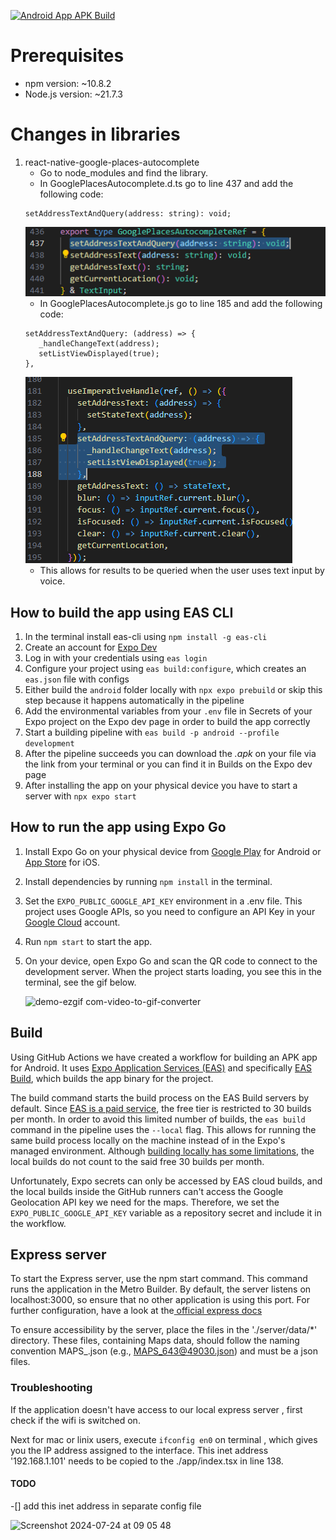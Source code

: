 [![Android App APK Build](https://github.com/Smoothex/cloud-based-traffic-light-assistant/actions/workflows/eas-android-apk-build.yaml/badge.svg?branch=master)](https://github.com/Smoothex/cloud-based-traffic-light-assistant/actions/workflows/eas-android-apk-build.yaml)

# Prerequisites
- npm version: ~10.8.2
- Node.js version: ~21.7.3

# Changes in libraries
1. react-native-google-places-autocomplete
   - Go to node_modules and find the library.
   - In GooglePlacesAutocomplete.d.ts go to line 437 and add the following code:
   ```
   setAddressTextAndQuery(address: string): void;
   ```
   ![screenshot](assets/images/changeInLibDTs.png)
   - In GooglePlacesAutocomplete.js go to line 185 and add the following code:
   ```
   setAddressTextAndQuery: (address) => {
      _handleChangeText(address);
      setListViewDisplayed(true); 
   },
   ```
   ![screenshot](assets/images/changeInLibTs.png)
   - This allows for results to be queried when the user uses text input by voice.

## How to build the app using EAS CLI

1. In the terminal install eas-cli using `npm install -g eas-cli`
1. Create an account for [Expo Dev](expo.dev)
1. Log in with your credentials using `eas login`
1. Configure your project using `eas build:configure`, which creates an 
`eas.json` file with configs
1. Either build the `android` folder locally with  `npx expo prebuild` or skip this step because it happens automatically in the pipeline
1. Add the environmental variables from your `.env` file in Secrets of your Expo project on the Expo dev page in order to build the app correctly
1. Start a building pipeline with `eas build -p android --profile development`
1. After the pipeline succeeds you can download the <em>.apk</em> on your file via the link from your terminal or you can find it in Builds on the Expo dev page
1. After installing the app on your physical device you have to start a server with `npx expo start`

## How to run the app using Expo Go

1. Install Expo Go on your physical device from [Google Play](https://play.google.com/store/apps/details?id=host.exp.exponent&pcampaignid=web_share) for Android or [App Store](https://apps.apple.com/us/app/expo-go/id982107779) for iOS.

1. Install dependencies by running `npm install` in the terminal.

1. Set the `EXPO_PUBLIC_GOOGLE_API_KEY` environment in a .env file. This project uses Google APIs, so you need to configure an API Key in your [Google Cloud](https://console.cloud.google.com) account.

1. Run `npm start` to start the app.

1. On your device, open Expo Go and scan the QR code to connect to the development server. When the project starts loading, you see this in the terminal, see the gif below.
   
   ![demo-ezgif com-video-to-gif-converter](https://github.com/Smoothex/cloud-based-traffic-light-assistant/assets/79105432/3b2bed45-0a5d-4f7a-a3a0-624c75e14d8e)


## Build
Using GitHub Actions we have created a workflow for building an APK app for Android. It uses [Expo Application Services (EAS)](https://expo.dev/eas) and specifically [EAS Build](https://docs.expo.dev/build/introduction/), which builds the app binary for the project.

The build command starts the build process on the EAS Build servers by default. Since [EAS is a paid service](https://expo.dev/pricing#pay-as-you-grow), the free tier is restricted to 30 builds per month. In order to avoid this limited number of builds, the `eas build` command in the pipeline uses the `--local` flag. This allows for running the same build process locally on the machine instead of in the Expo's managed environment. Although [building locally has some limitations](https://docs.expo.dev/build-reference/local-builds/#limitations), the local builds do not count to the said free 30 builds per month.

Unfortunately, Expo secrets can only be accessed by EAS cloud builds, and the local builds inside the GitHub runners can't access the Google Geolocation API key we need for the maps. Therefore, we set the `EXPO_PUBLIC_GOOGLE_API_KEY` variable as a repository secret and include it in the workflow.


## Express server
To start the Express server, use the npm start command. This command runs the application in the Metro Builder. By default, the server listens on localhost:3000, so ensure that no other application is using this port. For further configuration, have a look at the[ official express docs](https://expressjs.com/en/5x/api.html)

To ensure accessibility by the server, place the files in the './server/data/*' directory. These files, containing Maps data, should follow the naming convention MAPS_<identifier>.json (e.g., MAPS_643@49030.json) and must be a json files.


### Troubleshooting

If the application doesn't have access to our local express server , first check if the wifi is switched on. 

Next for mac or linix users, execute `ifconfig en0` on terminal , which gives you the IP address assigned to the interface. This inet address '192.168.1.101' needs to be copied to the ./app/index.tsx in line 138.

#### TODO
-[] add this inet address in separate config file

![Screenshot 2024-07-24 at 09 05 48](https://github.com/user-attachments/assets/2ee6fa58-2999-4bca-9f8d-ab1b1a077508)


